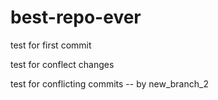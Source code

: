 # best-repo-ever

test for first commit

test for conflect changes

test for conflicting commits -- by new_branch_2
